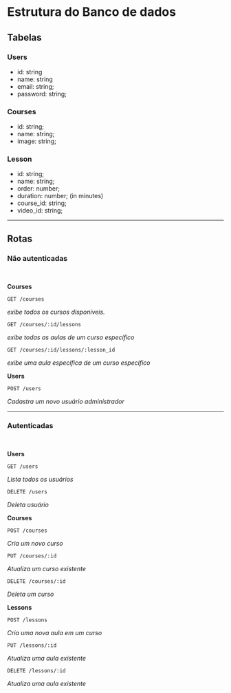 # Estrutura do Banco de dados

## Tabelas

### Users

- id: string
- name: string
- email: string;
- password: string;


### Courses

- id: string;
- name: string;
- image: string;

### Lesson

- id: string;
- name: string;
- order: number;
- duration: number; (in minutes)
- course_id: string;
- video_id: string;

---

## Rotas

### Não autenticadas

<br/>

**Courses**

```HTTP
GET /courses
```
*exibe todos os cursos disponíveis.*

```HTTP
GET /courses/:id/lessons
```
*exibe todas as aulas de um curso específico*

```HTTP
GET /courses/:id/lessons/:lesson_id
```
*exibe uma aula específica de um curso específico*

**Users**

```HTTP
POST /users
```
*Cadastra um novo usuário administrador*

---

### Autenticadas

<br/>


**Users**

```HTTP
GET /users
```
*Lista todos os usuários*

```HTTP
DELETE /users
```
*Deleta usuário*


**Courses**

```HTTP
POST /courses
```
*Cria um novo curso*

```HTTP
PUT /courses/:id
```
*Atualiza um curso existente*

```HTTP
DELETE /courses/:id
```
*Deleta um curso*

**Lessons**

```HTTP
POST /lessons
```
*Cria uma nova aula em um curso*

```HTTP
PUT /lessons/:id
```
*Atualiza uma aula existente*

```HTTP
DELETE /lessons/:id
```
*Atualiza uma aula existente*
